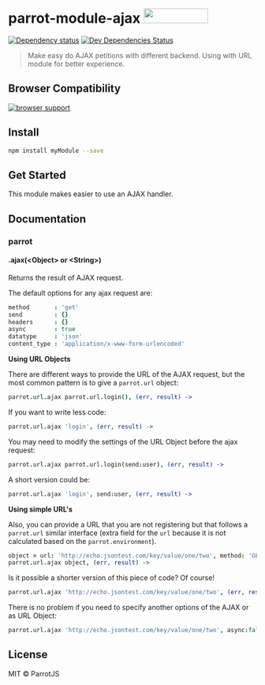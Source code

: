 # parrot-module-ajax <a href="http://bower.io/search/?q=parrot-module-ajax"><img src="http://benschwarz.github.io/bower-badges/badge@2x.png" width="130" height="30"></a>

[![Dependency status](http://img.shields.io/david/parrotjs/parrot-module-ajax.svg?style=flat)](https://david-dm.org/parrotjs/parrot-module-ajax)
[![Dev Dependencies Status](http://img.shields.io/david/dev/parrotjs/parrot-module-ajax.svg?style=flat)](https://david-dm.org/parrotjs/parrot-module-ajax#info=devDependencies)

> Make easy do AJAX petitions with different backend. Using with URL module for better experience.

## Browser Compatibility

[![browser support](https://ci.testling.com/parrotjs/parrot-module-ajax.png)](https://ci.testling.com/parrotjs/parrotjs)

## Install

```bash
npm install myModule --save
```

## Get Started

This module makes easier to use an AJAX handler.

## Documentation

### parrot

#### .ajax(&lt;Object&gt; or &lt;String&gt;)

Returns the result of AJAX request.

The default options for any ajax request are:

```coffee
method       : 'get'
send         : {}
headers      : {}
async        : true
datatype     : 'json'
content_type : 'application/x-www-form-urlencoded'
```

**Using URL Objects**

There are different ways to provide the URL of the AJAX request, but the most common pattern is to give a `parrot.url` object:

```coffee
parrot.url.ajax parrot.url.login(), (err, result) ->
```

If you want to write less code:

```coffee
parrot.url.ajax 'login', (err, result) ->
```

You may need to modify the settings of the URL Object before the ajax request:

```coffee
parrot.url.ajax parrot.url.login(send:user), (err, result) ->
```

A short version could be:

```coffee
parrot.url.ajax 'login', send:user, (err, result) ->
```

**Using simple URL's**

Also, you can provide a URL that you are not registering but that follows a `parrot.url` similar interface (extra field for the `url` because it is not calculated based on the `parrot.environment`).

```coffee
object = url: 'http://echo.jsontest.com/key/value/one/two', method: 'GET'
parrot.url.ajax object, (err, result) ->
```

Is it possible a shorter version of this piece of code? Of course!

```coffee
parrot.url.ajax 'http://echo.jsontest.com/key/value/one/two', (err, result) ->
```

There is no problem if you need to specify another options of the AJAX or as URL Object:

```coffee
parrot.url.ajax 'http://echo.jsontest.com/key/value/one/two', async:false, send:user (err, result) ->
```

## License

MIT © ParrotJS
